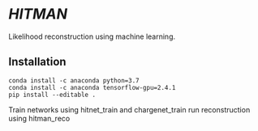 # *HITMAN*

Likelihood reconstruction using machine learning.


## Installation


```
conda install -c anaconda python=3.7
conda install -c anaconda tensorflow-gpu=2.4.1
pip install --editable .
```

Train networks using hitnet_train and chargenet_train
run reconstruction using hitman_reco


